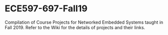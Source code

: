 # ECE597-697-Fall19
Compilation of Course Projects for Networked Embedded Systems taught in Fall 2019.
Refer to the Wiki for the details of projects and their links.
